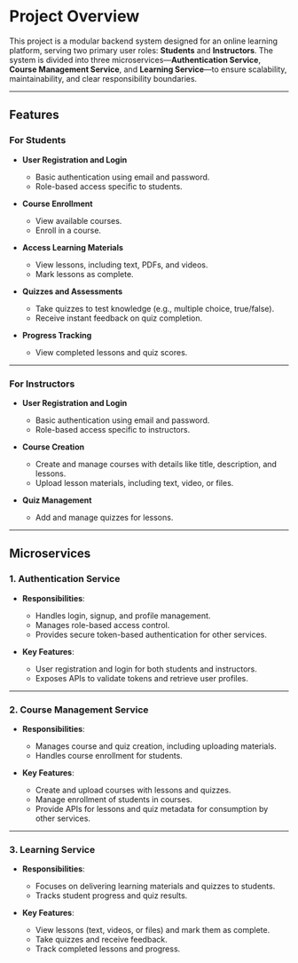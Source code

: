# **Project Overview**

This project is a modular backend system designed for an online learning platform, serving two primary user roles: **Students** and **Instructors**. The system is divided into three microservices—**Authentication Service**, **Course Management Service**, and **Learning Service**—to ensure scalability, maintainability, and clear responsibility boundaries.

---

## **Features**

### **For Students**
- **User Registration and Login**  
  - Basic authentication using email and password.  
  - Role-based access specific to students.

- **Course Enrollment**  
  - View available courses.  
  - Enroll in a course.

- **Access Learning Materials**  
  - View lessons, including text, PDFs, and videos.  
  - Mark lessons as complete.

- **Quizzes and Assessments**  
  - Take quizzes to test knowledge (e.g., multiple choice, true/false).  
  - Receive instant feedback on quiz completion.

- **Progress Tracking**  
  - View completed lessons and quiz scores.

---

### **For Instructors**
- **User Registration and Login**  
  - Basic authentication using email and password.  
  - Role-based access specific to instructors.

- **Course Creation**  
  - Create and manage courses with details like title, description, and lessons.  
  - Upload lesson materials, including text, video, or files.

- **Quiz Management**  
  - Add and manage quizzes for lessons.

---

## **Microservices**

### **1. Authentication Service**
- **Responsibilities**:  
  - Handles login, signup, and profile management.  
  - Manages role-based access control.  
  - Provides secure token-based authentication for other services.

- **Key Features**:  
  - User registration and login for both students and instructors.  
  - Exposes APIs to validate tokens and retrieve user profiles.

---

### **2. Course Management Service**
- **Responsibilities**:  
  - Manages course and quiz creation, including uploading materials.  
  - Handles course enrollment for students.

- **Key Features**:  
  - Create and upload courses with lessons and quizzes.  
  - Manage enrollment of students in courses.  
  - Provide APIs for lessons and quiz metadata for consumption by other services.

---

### **3. Learning Service**
- **Responsibilities**:  
  - Focuses on delivering learning materials and quizzes to students.  
  - Tracks student progress and quiz results.

- **Key Features**:  
  - View lessons (text, videos, or files) and mark them as complete.  
  - Take quizzes and receive feedback.  
  - Track completed lessons and progress.  
